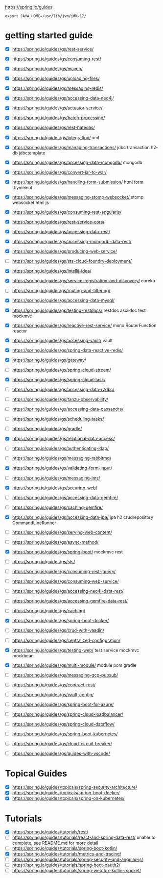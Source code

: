https://spring.io/guides

```
export JAVA_HOME=/usr/lib/jvm/jdk-17/
```

# getting started guide
- [x] https://spring.io/guides/gs/rest-service/
- [x] https://spring.io/guides/gs/consuming-rest/
- [x] https://spring.io/guides/gs/maven/
- [x] https://spring.io/guides/gs/uploading-files/
- [x] https://spring.io/guides/gs/messaging-redis/
- [x] https://spring.io/guides/gs/accessing-data-neo4j/
- [x] https://spring.io/guides/gs/actuator-service/
- [x] https://spring.io/guides/gs/batch-processing/
- [x] https://spring.io/guides/gs/rest-hateoas/
- [x] https://spring.io/guides/gs/integration/                   xml 
- [x] https://spring.io/guides/gs/managing-transactions/         jdbc transaction h2-db jdbctemplate
- [x] https://spring.io/guides/gs/accessing-data-mongodb/        mongodb 
- [x] https://spring.io/guides/gs/convert-jar-to-war/
- [x] https://spring.io/guides/gs/handling-form-submission/      html form thymeleaf
- [x] https://spring.io/guides/gs/messaging-stomp-websocket/     stomp websocket html js 
- [x] https://spring.io/guides/gs/consuming-rest-angularjs/
- [x] https://spring.io/guides/gs/rest-service-cors/
- [x] https://spring.io/guides/gs/accessing-data-rest/
- [x] https://spring.io/guides/gs/accessing-mongodb-data-rest/
- [x] https://spring.io/guides/gs/producing-web-service/
- [ ] https://spring.io/guides/gs/sts-cloud-foundry-deployment/
- [x] https://spring.io/guides/gs/intellij-idea/
- [x] https://spring.io/guides/gs/service-registration-and-discovery/ eureka
- [ ] https://spring.io/guides/gs/routing-and-filtering/
- [x] https://spring.io/guides/gs/accessing-data-mysql/
- [x] https://spring.io/guides/gs/testing-restdocs/              restdoc asciidoc test mockmvc
- [x] https://spring.io/guides/gs/reactive-rest-service/         mono RouterFunction reactor
- [x] https://spring.io/guides/gs/accessing-vault/               vault
- [x] https://spring.io/guides/gs/spring-data-reactive-redis/
- [x] https://spring.io/guides/gs/gateway/
- [ ] https://spring.io/guides/gs/spring-cloud-stream/
- [x] https://spring.io/guides/gs/spring-cloud-task/
- [ ] https://spring.io/guides/gs/accessing-data-r2dbc/
- [ ] https://spring.io/guides/gs/tanzu-observability/
- [ ] https://spring.io/guides/gs/accessing-data-cassandra/
     
- [ ] https://spring.io/guides/gs/scheduling-tasks/
- [ ] https://spring.io/guides/gs/gradle/
- [x] https://spring.io/guides/gs/relational-data-access/
- [ ] https://spring.io/guides/gs/authenticating-ldap/
- [ ] https://spring.io/guides/gs/messaging-rabbitmq/
- [x] https://spring.io/guides/gs/validating-form-input/
- [ ] https://spring.io/guides/gs/messaging-jms/
- [x] https://spring.io/guides/gs/securing-web/
- [ ] https://spring.io/guides/gs/accessing-data-gemfire/
- [ ] https://spring.io/guides/gs/caching-gemfire/
- [x] https://spring.io/guides/gs/accessing-data-jpa/           jpa h2 crudrepository CommandLineRunner 
- [ ] https://spring.io/guides/gs/serving-web-content/
- [ ] https://spring.io/guides/gs/async-method/
- [x] https://spring.io/guides/gs/spring-boot/                  mockmvc rest
- [ ] https://spring.io/guides/gs/sts/
- [ ] https://spring.io/guides/gs/consuming-rest-jquery/
- [ ] https://spring.io/guides/gs/consuming-web-service/
- [ ] https://spring.io/guides/gs/accessing-neo4j-data-rest/
- [ ] https://spring.io/guides/gs/accessing-gemfire-data-rest/
- [ ] https://spring.io/guides/gs/caching/
- [x] https://spring.io/guides/gs/spring-boot-docker/
- [ ] https://spring.io/guides/gs/crud-with-vaadin/
- [ ] https://spring.io/guides/gs/centralized-configuration/
- [x] https://spring.io/guides/gs/testing-web/                   test service mockmvc mockbean
- [x] https://spring.io/guides/gs/multi-module/                  module pom gradle
- [ ] https://spring.io/guides/gs/messaging-gcp-pubsub/
- [ ] https://spring.io/guides/gs/contract-rest/
- [ ] https://spring.io/guides/gs/vault-config/
- [ ] https://spring.io/guides/gs/spring-boot-for-azure/
- [ ] https://spring.io/guides/gs/spring-cloud-loadbalancer/
- [ ] https://spring.io/guides/gs/spring-cloud-dataflow/
- [ ] https://spring.io/guides/gs/spring-boot-kubernetes/
- [ ] https://spring.io/guides/gs/cloud-circuit-breaker/
- [ ] https://spring.io/guides/gs/guides-with-vscode/


# Topical Guides
- [x] https://spring.io/guides/topicals/spring-security-architecture/
- [x] https://spring.io/guides/topicals/spring-boot-docker/
- [x] https://spring.io/guides/topicals/spring-on-kubernetes/

# Tutorials
- [x] https://spring.io/guides/tutorials/rest/
- [ ] https://spring.io/guides/tutorials/react-and-spring-data-rest/    unable to complete, see README.md for more detail
- [ ] https://spring.io/guides/tutorials/spring-boot-kotlin/
- [x] https://spring.io/guides/tutorials/metrics-and-tracing/
- [ ] https://spring.io/guides/tutorials/spring-security-and-angular-js/
- [ ] https://spring.io/guides/tutorials/spring-boot-oauth2/
- [ ] https://spring.io/guides/tutorials/spring-webflux-kotlin-rsocket/
